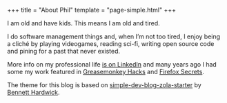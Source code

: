 +++
title = "About Phil"
template = "page-simple.html"
+++

I am old and have kids. This means I am old and tired.

I do software management things and, when I’m not too tired, I enjoy being a cliché by playing videogames, reading sci-fi, writing open source code and pining for a past that never existed.

More info on my professional life [is on LinkedIn](https://www.linkedin.com/in/iamphilwilson/) and many years ago I had some my work featured in [Greasemonkey Hacks](https://archive.org/details/greasemonkeyhack00pilg) and [Firefox Secrets](https://archive.org/details/firefoxsecrets0000chea).

The theme for this blog is based on [simple-dev-blog-zola-starter](https://github.com/bennetthardwick/simple-dev-blog-zola-starter) by [Bennett Hardwick](https://bennett.dev/).